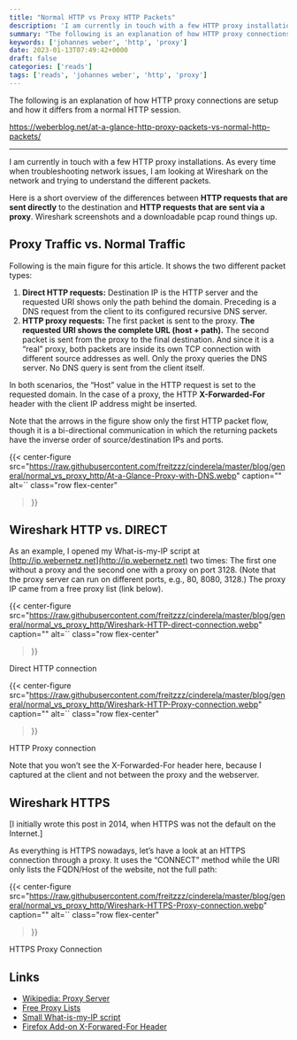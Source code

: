 ```yaml
---
title: "Normal HTTP vs Proxy HTTP Packets"
description: 'I am currently in touch with a few HTTP proxy installations. As every time when troubleshooting network issues, I am looking at Wireshark on the network and trying to understand the different...'
summary: "The following is an explanation of how HTTP proxy connections are setup and how it differs from a normal HTTP session."
keywords: ['johannes weber', 'http', 'proxy']
date: 2023-01-13T07:49:42+0000
draft: false
categories: ['reads']
tags: ['reads', 'johannes weber', 'http', 'proxy']
---
```


The following is an explanation of how HTTP proxy connections are setup and how it differs from a normal HTTP session.

https://weberblog.net/at-a-glance-http-proxy-packets-vs-normal-http-packets/

---

I am currently in touch with a few HTTP proxy installations. As every time when troubleshooting network issues, I am looking at Wireshark on the network and trying to understand the different packets.

Here is a short overview of the differences between **HTTP requests that are sent directly** to the destination and **HTTP requests that are sent via a proxy**. Wireshark screenshots and a downloadable pcap round things up.

Proxy Traffic vs. Normal Traffic
--------------------------------

Following is the main figure for this article. It shows the two different packet types:

1.  **Direct HTTP requests:** Destination IP is the HTTP server and the requested URI shows only the path behind the domain. Preceding is a DNS request from the client to its configured recursive DNS server.
2.  **HTTP proxy requests:** The first packet is sent to the proxy. **The requested URI shows the complete URL (host + path).** The second packet is sent from the proxy to the final destination. And since it is a “real” proxy, both packets are inside its own TCP connection with different source addresses as well. Only the proxy queries the DNS server. No DNS query is sent from the client itself.

In both scenarios, the “Host” value in the HTTP request is set to the requested domain. In the case of a proxy, the HTTP **X-Forwarded-For** header with the client IP address might be inserted.

Note that the arrows in the figure show only the first HTTP packet flow, though it is a bi-directional communication in which the returning packets have the inverse order of source/destination IPs and ports.

{{< center-figure
    src="https://raw.githubusercontent.com/freitzzz/cinderela/master/blog/general/normal_vs_proxy_http/At-a-Glance-Proxy-with-DNS.webp"
    caption=""
    alt=``
    class="row flex-center"
>}}

Wireshark HTTP vs. DIRECT
-------------------------

As an example, I opened my What-is-my-IP script at [http://ip.webernetz.net](http://ip.webernetz.net) two times: The first one without a proxy and the second one with a proxy on port 3128. (Note that the proxy server can run on different ports, e.g., 80, 8080, 3128.) The proxy IP came from a free proxy list (link below).

{{< center-figure
    src="https://raw.githubusercontent.com/freitzzz/cinderela/master/blog/general/normal_vs_proxy_http/Wireshark-HTTP-direct-connection.webp"
    caption=""
    alt=``
    class="row flex-center"
>}}

Direct HTTP connection

{{< center-figure
    src="https://raw.githubusercontent.com/freitzzz/cinderela/master/blog/general/normal_vs_proxy_http/Wireshark-HTTP-Proxy-connection.webp"
    caption=""
    alt=``
    class="row flex-center"
>}}

HTTP Proxy connection

Note that you won’t see the X-Forwarded-For header here, because I captured at the client and not between the proxy and the webserver.

Wireshark HTTPS
---------------

\[I initially wrote this post in 2014, when HTTPS was not the default on the Internet.\]

As everything is HTTPS nowadays, let’s have a look at an HTTPS connection through a proxy. It uses the “CONNECT” method while the URI only lists the FQDN/Host of the website, not the full path:

{{< center-figure
    src="https://raw.githubusercontent.com/freitzzz/cinderela/master/blog/general/normal_vs_proxy_http/Wireshark-HTTPS-Proxy-connection.webp"
    caption=""
    alt=``
    class="row flex-center"
>}}

HTTPS Proxy Connection

Links
-----

*   [Wikipedia: Proxy Server](http://en.wikipedia.org/wiki/Proxy_server)
*   [Free Proxy Lists](http://www.freeproxylists.net/)
*   [Small What-is-my-IP script](http://ip.webernetz.net/)
*   [Firefox Add-on X-Forwared-For Header](https://addons.mozilla.org/de/firefox/addon/x-forwarded-for-header/)